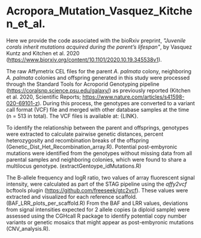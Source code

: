# Acropora_Mutation_Vasquez_Kitchen_et_al.

Here we provide the code associated with the bioRxiv preprint, *"Juvenile corals inherit mutations acquired during the parent’s lifespan"*, by Vasquez Kuntz and Kitchen et al. 2020 (https://www.biorxiv.org/content/10.1101/2020.10.19.345538v1).

The raw Affymetrix CEL files for the parent *A. palmata* colony, neighboring *A. palmata* colonies and offspring generated in this study were processed through the Standard Tools for Acroporid Genotyping pipeline (https://coralsnp.science.psu.edu/galaxy/) as previously reported (Kitchen et al. 2020, Scientific Reports; https://www.nature.com/articles/s41598-020-69101-z). During this process, the genotypes are converted to a variant call format (VCF) file and merged with other database samples at the time (n = 513 in total). The VCF files is available at: {LINK}.

To identify the relationship between the parent and offsprings, genotypes were extracted to calculate pairwise genetic distances, percent heterozygosity and recombination breaks of the offspring (Genetic_Dist_Het_Recombination_array.R). Potential post-embyronic mutations were identified from the genotypes without missing data from all parental samples and neighboring colonies, which were found to share a multilocus genotype. (extractGentoype_idMutations.R)

The B-allele frequency and logR ratio, two values of array fluorescent signal intensity, were calculated as part of the STAG pipeline using the *affy2vcf* bcftools plugin (https://github.com/freeseek/gtc2vcf). These values were extracted and visualized for each reference scaffold. (BAF_LRR_plots_per_scaffold.R) From the BAF and LRR values, deviations from signal intensities expected for 2 allele copies (a diploid sample) were assessed using the CGHcall R package to identify potential copy number variants or genetic mosaics that might appear as post-embyronic mutations (CNV_analysis.R). 
